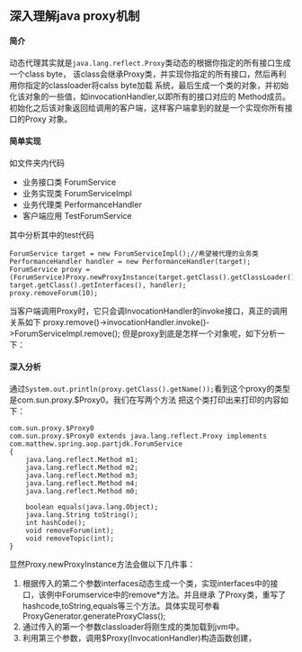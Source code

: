 ## 深入理解java proxy机制

#### 简介

动态代理其实就是`java.lang.reflect.Proxy`类动态的根据你指定的所有接口生成一个class byte，
该class会继承Proxy类，并实现你指定的所有接口，然后再利用你指定的classloader将calss byte加载
系统，最后生成一个类的对象，并初始化该对象的一些值，如invocationHandler,以即所有的接口对应的
Method成员。初始化之后该对象返回给调用的客户端，这样客户端拿到的就是一个实现你所有接口的Proxy
对象。
#### 简单实现
如文件夹内代码

 - 业务接口类 ForumService
 - 业务实现类 ForumServiceImpl
 - 业务代理类 PerformanceHandler
 - 客户端应用 TestForumService
 
其中分析其中的test代码

    ForumService target = new ForumServiceImpl();//希望被代理的业务类
    PerformanceHandler handler = new PerformanceHandler(target);
    ForumService proxy = (ForumService)Proxy.newProxyInstance(target.getClass().getClassLoader(), target.getClass().getInterfaces(), handler);
    proxy.removeForum(10);
当客户端调用Proxy时，它只会调InvocationHandler的invoke接口，真正的调用关系如下
proxy.remove()->invocationHandler.invoke()->ForumServiceImpl.remove();
但是proxy到底是怎样一个对象呢，如下分析一下：

#### 深入分析
通过`System.out.println(proxy.getClass().getName());`看到这个proxy的类型是com.sun.proxy.$Proxy0。我们在写两个方法
把这个类打印出来打印的内容如下：
    
    com.sun.proxy.$Proxy0
    com.sun.proxy.$Proxy0 extends java.lang.reflect.Proxy implements com.matthew.spring.aop.partjdk.ForumService
    {
        java.lang.reflect.Method m1;
        java.lang.reflect.Method m2;
        java.lang.reflect.Method m3;
        java.lang.reflect.Method m4;
        java.lang.reflect.Method m0;
    
        boolean equals(java.lang.Object);
        java.lang.String toString();
        int hashCode();
        void removeForum(int);
        void removeTopic(int);
    }
显然Proxy.newProxyInstance方法会做以下几件事：
1. 根据传入的第二个参数interfaces动态生成一个类，实现interfaces中的接口，该例中Forumservice中的remove*方法。并且继承
了Proxy类，重写了hashcode,toString,equals等三个方法。具体实现可参看ProxyGenerator.generateProxyClass();
2. 通过传入的第一个参数classloader将刚生成的类加载到jvm中。
3. 利用第三个参数，调用$Proxy(InvocationHandler)构造函数创建，